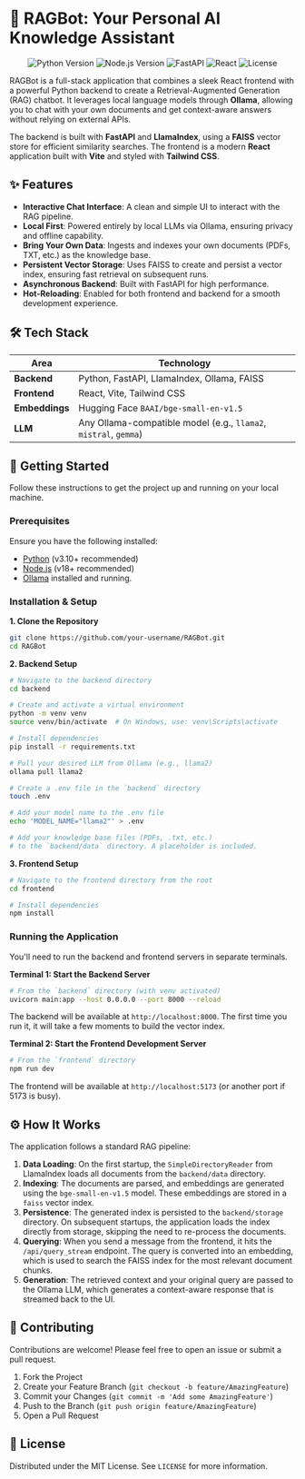 
# 🤖 RAGBot: Your Personal AI Knowledge Assistant

<p align="center">
  <img src="https://img.shields.io/badge/Python-3.10+-blue.svg" alt="Python Version">
  <img src="https://img.shields.io/badge/Node.js-18+-green.svg" alt="Node.js Version">
  <img src="https://img.shields.io/badge/Framework-FastAPI-05998b.svg" alt="FastAPI">
  <img src="https://img.shields.io/badge/Frontend-React-61DAFB.svg" alt="React">
  <img src="https://img.shields.io/badge/License-MIT-yellow.svg" alt="License">
</p>

RAGBot is a full-stack application that combines a sleek React frontend with a powerful Python backend to create a Retrieval-Augmented Generation (RAG) chatbot. It leverages local language models through **Ollama**, allowing you to chat with your own documents and get context-aware answers without relying on external APIs.

The backend is built with **FastAPI** and **LlamaIndex**, using a **FAISS** vector store for efficient similarity searches. The frontend is a modern **React** application built with **Vite** and styled with **Tailwind CSS**.

## ✨ Features

- **Interactive Chat Interface**: A clean and simple UI to interact with the RAG pipeline.
- **Local First**: Powered entirely by local LLMs via Ollama, ensuring privacy and offline capability.
- **Bring Your Own Data**: Ingests and indexes your own documents (PDFs, TXT, etc.) as the knowledge base.
- **Persistent Vector Storage**: Uses FAISS to create and persist a vector index, ensuring fast retrieval on subsequent runs.
- **Asynchronous Backend**: Built with FastAPI for high performance.
- **Hot-Reloading**: Enabled for both frontend and backend for a smooth development experience.

## 🛠️ Tech Stack

| Area      | Technology                                                              |
|-----------|-------------------------------------------------------------------------|
| **Backend**   | Python, FastAPI, LlamaIndex, Ollama, FAISS                              |
| **Frontend**  | React, Vite, Tailwind CSS                                               |
| **Embeddings**| Hugging Face `BAAI/bge-small-en-v1.5`                                   |
| **LLM**       | Any Ollama-compatible model (e.g., `llama2`, `mistral`, `gemma`)        |


## 🚀 Getting Started

Follow these instructions to get the project up and running on your local machine.

### Prerequisites

Ensure you have the following installed:
- [Python](https://www.python.org/downloads/) (v3.10+ recommended)
- [Node.js](https://nodejs.org/en/download/) (v18+ recommended)
- [Ollama](https://ollama.com/) installed and running.

### Installation & Setup

**1. Clone the Repository**
```bash
git clone https://github.com/your-username/RAGBot.git
cd RAGBot
```

**2. Backend Setup**
```bash
# Navigate to the backend directory
cd backend

# Create and activate a virtual environment
python -m venv venv
source venv/bin/activate  # On Windows, use: venv\Scripts\activate

# Install dependencies
pip install -r requirements.txt

# Pull your desired LLM from Ollama (e.g., llama2)
ollama pull llama2

# Create a .env file in the `backend` directory
touch .env

# Add your model name to the .env file
echo 'MODEL_NAME="llama2"' > .env

# Add your knowledge base files (PDFs, .txt, etc.)
# to the `backend/data` directory. A placeholder is included.
```

**3. Frontend Setup**
```bash
# Navigate to the frontend directory from the root
cd frontend

# Install dependencies
npm install
```

### Running the Application

You'll need to run the backend and frontend servers in separate terminals.

**Terminal 1: Start the Backend Server**
```bash
# From the `backend` directory (with venv activated)
uvicorn main:app --host 0.0.0.0 --port 8000 --reload
```
The backend will be available at `http://localhost:8000`. The first time you run it, it will take a few moments to build the vector index.

**Terminal 2: Start the Frontend Development Server**
```bash
# From the `frontend` directory
npm run dev
```
The frontend will be available at `http://localhost:5173` (or another port if 5173 is busy).

## ⚙️ How It Works

The application follows a standard RAG pipeline:

1.  **Data Loading**: On the first startup, the `SimpleDirectoryReader` from LlamaIndex loads all documents from the `backend/data` directory.
2.  **Indexing**: The documents are parsed, and embeddings are generated using the `bge-small-en-v1.5` model. These embeddings are stored in a `faiss` vector index.
3.  **Persistence**: The generated index is persisted to the `backend/storage` directory. On subsequent startups, the application loads the index directly from storage, skipping the need to re-process the documents.
4.  **Querying**: When you send a message from the frontend, it hits the `/api/query_stream` endpoint. The query is converted into an embedding, which is used to search the FAISS index for the most relevant document chunks.
5.  **Generation**: The retrieved context and your original query are passed to the Ollama LLM, which generates a context-aware response that is streamed back to the UI.

## 🤝 Contributing

Contributions are welcome! Please feel free to open an issue or submit a pull request.

1.  Fork the Project
2.  Create your Feature Branch (`git checkout -b feature/AmazingFeature`)
3.  Commit your Changes (`git commit -m 'Add some AmazingFeature'`)
4.  Push to the Branch (`git push origin feature/AmazingFeature`)
5.  Open a Pull Request

## 📄 License

Distributed under the MIT License. See `LICENSE` for more information.

